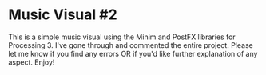 # Music Visual #2

This is a simple music visual using the Minim and PostFX libraries for Processing 3. I've gone through and commented the entire project. Please let me know if you find any errors OR if you'd like further explanation of any aspect. Enjoy!

